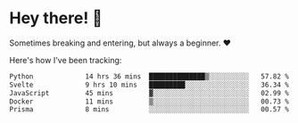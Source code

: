# Hey there! 👋
Sometimes breaking and entering, but always a beginner. ❤️

Here's how I've been tracking:
<!--START_SECTION:waka-->

```txt
Python             14 hrs 36 mins  ██████████████▒░░░░░░░░░░   57.82 %
Svelte             9 hrs 10 mins   █████████░░░░░░░░░░░░░░░░   36.34 %
JavaScript         45 mins         ▓░░░░░░░░░░░░░░░░░░░░░░░░   02.99 %
Docker             11 mins         ▒░░░░░░░░░░░░░░░░░░░░░░░░   00.73 %
Prisma             8 mins          ░░░░░░░░░░░░░░░░░░░░░░░░░   00.57 %
```

<!--END_SECTION:waka-->
